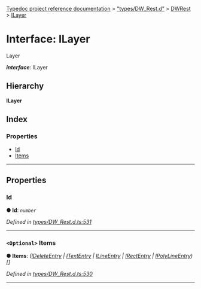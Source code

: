 [Typedoc project reference documentation](../README.md) > ["types/DW_Rest.d"](../modules/_types_dw_rest_d_.md) > [DWRest](../modules/_types_dw_rest_d_.dwrest.md) > [ILayer](../interfaces/_types_dw_rest_d_.dwrest.ilayer.md)

# Interface: ILayer

Layer

*__interface__*: ILayer

## Hierarchy

**ILayer**

## Index

### Properties

* [Id](_types_dw_rest_d_.dwrest.ilayer.md#id)
* [Items](_types_dw_rest_d_.dwrest.ilayer.md#items)

---

## Properties

<a id="id"></a>

###  Id

**● Id**: *`number`*

*Defined in [types/DW_Rest.d.ts:531](https://github.com/DocuWare/REST-Sample-TS/blob/0222c3e/src/types/DW_Rest.d.ts#L531)*

___
<a id="items"></a>

### `<Optional>` Items

**● Items**: *([IDeleteEntry](_types_dw_rest_d_.dwrest.ideleteentry.md) \| [ITextEntry](_types_dw_rest_d_.dwrest.itextentry.md) \| [ILineEntry](_types_dw_rest_d_.dwrest.ilineentry.md) \| [IRectEntry](_types_dw_rest_d_.dwrest.irectentry.md) \| [IPolyLineEntry](_types_dw_rest_d_.dwrest.ipolylineentry.md))[]*

*Defined in [types/DW_Rest.d.ts:530](https://github.com/DocuWare/REST-Sample-TS/blob/0222c3e/src/types/DW_Rest.d.ts#L530)*

___

